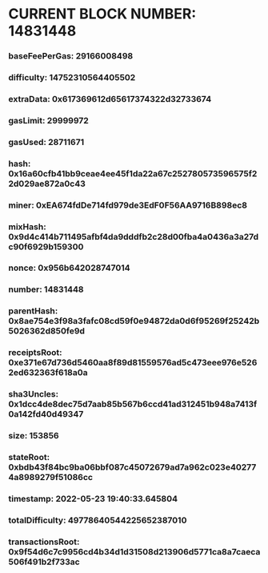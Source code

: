 # CURRENT BLOCK NUMBER: 14831448

### baseFeePerGas: 29166008498
### difficulty: 14752310564405502
### extraData: 0x617369612d65617374322d32733674
### gasLimit: 29999972
### gasUsed: 28711671
### hash: 0x16a60cfb41bb9ceae4ee45f1da22a67c252780573596575f22d029ae872a0c43
### miner: 0xEA674fdDe714fd979de3EdF0F56AA9716B898ec8
### mixHash: 0x9d4c414b711495afbf4da9dddfb2c28d00fba4a0436a3a27dc90f6929b159300
### nonce: 0x956b642028747014
### number: 14831448
### parentHash: 0x8ae754e3f98a3fafc08cd59f0e94872da0d6f95269f25242b5026362d850fe9d
### receiptsRoot: 0xe371e67d736d5460aa8f89d81559576ad5c473eee976e5262ed632363f618a0a
### sha3Uncles: 0x1dcc4de8dec75d7aab85b567b6ccd41ad312451b948a7413f0a142fd40d49347
### size: 153856
### stateRoot: 0xbdb43f84bc9ba06bbf087c45072679ad7a962c023e402774a8989279f51086cc
### timestamp: 2022-05-23 19:40:33.645804
### totalDifficulty: 49778640544225652387010
### transactionsRoot: 0x9f54d6c7c9956cd4b34d1d31508d213906d5771ca8a7caeca506f491b2f733ac
